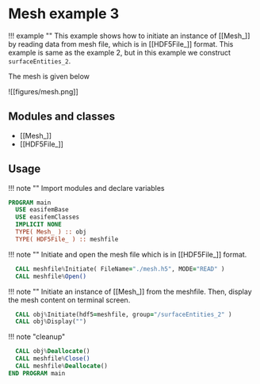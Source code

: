 # Mesh example 3

!!! example ""
    This example shows how to initiate an instance of [[Mesh_]] by reading data from mesh file, which is in [[HDF5File_]] format. This example is same as the example 2, but in this example we construct `surfaceEntities_2`.

The mesh is given below

![[figures/mesh.png]]

## Modules and classes

- [[Mesh_]]
- [[HDF5File_]]

## Usage

!!! note ""
    Import modules and declare variables

```fortran
PROGRAM main
  USE easifemBase
  USE easifemClasses
  IMPLICIT NONE
  TYPE( Mesh_ ) :: obj
  TYPE( HDF5File_ ) :: meshfile
```

!!! note ""
    Initiate and open the mesh file which is in [[HDF5File_]] format.

```fortran
  CALL meshfile%Initiate( FileName="./mesh.h5", MODE="READ" )
  CALL meshfile%Open()
```

!!! note ""
    Initiate an instance of [[Mesh_]] from the meshfile. Then, display the mesh content on terminal screen.

```fortran
  CALL obj%Initiate(hdf5=meshfile, group="/surfaceEntities_2" )
  CALL obj%Display("")
```

!!! note "cleanup"

```fortran
  CALL obj%Deallocate()
  CALL meshfile%Close()
  CALL meshfile%Deallocate()
END PROGRAM main
```
